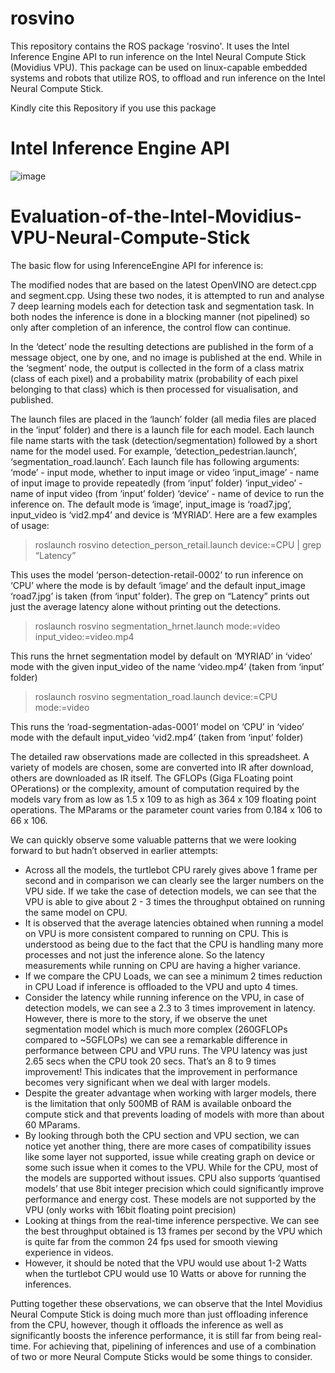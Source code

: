 # rosvino
This repository contains the ROS package 'rosvino'. It uses the Intel Inference Engine API to run inference on the Intel Neural Compute Stick (Movidius VPU). This package can be used on linux-capable embedded systems and robots that utilize ROS, to offload and run inference on the Intel Neural Compute Stick.

Kindly cite this Repository if you use this package

# Intel Inference Engine API
![image](https://user-images.githubusercontent.com/58559090/137576074-15a97e86-e771-4be4-acbd-2e40e91ee771.png)

# Evaluation-of-the-Intel-Movidius-VPU-Neural-Compute-Stick

The basic flow for using InferenceEngine API for inference is:


The modified nodes that are based on the latest OpenVINO are detect.cpp and segment.cpp. Using these two nodes, it is attempted to run and analyse 7 deep learning models each for detection task and segmentation task. In both nodes the inference is done in a blocking manner (not pipelined) so only after completion of an inference, the control flow can continue.

In the ‘detect’ node the resulting detections are published in the form of a message object, one by one, and no image is published at the end. While in the ‘segment’ node, the output is collected in the form of a class matrix (class of each pixel) and a probability matrix (probability of each pixel belonging to that class) which is then processed for visualisation, and published.

The launch files are placed in the ‘launch’ folder (all media files are placed in the ‘input’ folder) and there is a launch file for each model. Each launch file name starts with the task (detection/segmentation) followed by a short name for the model used. For example, ‘detection_pedestrian.launch’, ‘segmentation_road.launch’.
Each launch file has following arguments:
‘mode’ - input mode, whether to input image or video
‘input_image’ - name of input image to provide repeatedly (from ‘input’ folder)
‘input_video’ - name of input video (from ‘input’ folder)
‘device’ - name of device to run the inference on.
The default mode is ‘image’, input_image is ‘road7.jpg’, input_video is ‘vid2.mp4’ and device is ‘MYRIAD’. Here are a few examples of usage:

> roslaunch  rosvino  detection_person_retail.launch  device:=CPU  | grep “Latency”

This uses the model ‘person-detection-retail-0002’ to run inference on ‘CPU’ where the mode is by default ‘image’ and the default input_image ‘road7.jpg’ is taken (from ‘input’ folder). The grep on “Latency” prints out just the average latency alone without printing out the detections.

> roslaunch rosvino segmentation_hrnet.launch mode:=video  input_video:=video.mp4

This runs the hrnet segmentation model by default on ‘MYRIAD’ in ‘video’ mode with the given input_video of the name ‘video.mp4’ (taken from ‘input’ folder)

> roslaunch rosvino segmentation_road.launch device:=CPU mode:=video

This runs the ‘road-segmentation-adas-0001’ model on ‘CPU’ in ‘video’ mode with the default input_video ‘vid2.mp4’ (taken from ‘input’ folder)


The detailed raw observations made are collected in this spreadsheet. A variety of models are chosen, some are converted into IR after download, others are downloaded as IR itself. The GFLOPs (Giga FLoating point OPerations) or the complexity, amount of computation required by the models vary from as low as 1.5 x 109 to as high as 364 x 109 floating point operations. The MParams or the parameter count varies from 0.184 x 106 to 66 x 106.  

We can quickly observe some valuable patterns that we were looking forward to but hadn’t observed in earlier attempts:
* Across all the models, the turtlebot CPU rarely gives above 1 frame per second and in comparison we can clearly see the larger numbers on the VPU side. If we take the case of detection models, we can see that the VPU is able to give about 2 - 3 times the throughput obtained on running the same model on CPU. 
* It is observed that the average latencies obtained when running a model on VPU is more consistent compared to running on CPU. This is understood as being due to the fact that the CPU is handling many more processes and not just the inference alone. So the latency measurements while running on CPU are having a higher variance.
* If we compare the CPU Loads, we can see a minimum 2 times reduction in CPU Load if inference is offloaded to the VPU and upto 4 times.
* Consider the latency while running inference on the VPU, in case of detection models, we can see a 2.3 to 3 times improvement in latency. However, there is more to the story, if we observe the unet segmentation model which is much more complex (260GFLOPs compared to ~5GFLOPs) we can see a remarkable difference in performance between CPU and VPU runs. The VPU latency was just 2.65 secs when the CPU took 20 secs. That’s an 8 to 9 times improvement! This indicates that the improvement in performance becomes very significant when we deal with larger models.
* Despite the greater advantage when working with larger models, there is the limitation that only 500MB of RAM is available onboard the compute stick and that prevents loading of models with more than about 60 MParams.
* By looking through both the CPU section and VPU section, we can notice yet another thing, there are more cases of compatibility issues like some layer not supported, issue while creating graph on device or some such issue when it comes to the VPU. While for the CPU, most of the models are supported without issues. CPU also supports ‘quantised models’ that use 8bit integer precision which could significantly improve performance and energy cost. These models are not supported by the VPU (only works with 16bit floating point precision)
* Looking at things from the real-time inference perspective. We can see the best throughput obtained is 13 frames per second by the VPU which is quite far from the common 24 fps used for smooth viewing experience in videos. 
* However, it should be noted that the VPU would use about 1-2 Watts when the turtlebot CPU would use 10 Watts or above for running the inferences.

Putting together these observations, we can observe that the Intel Movidius Neural Compute Stick is doing much more than just offloading inference from the CPU, however, though it offloads the inference as well as significantly boosts the inference performance, it is still far from being real-time. For achieving that, pipelining of inferences and use of a combination of two or more Neural Compute Sticks would be some things to consider.

